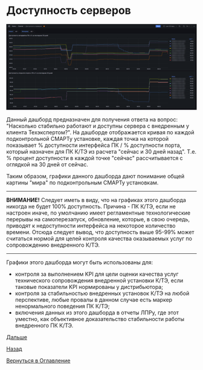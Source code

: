 # Доступность серверов

![Дашборд "Доступность серверов](img/server-availability/dashboard-main.png "Дашборд 'Доступность серверов'")

Данный дашборд предназначен для получения ответа на вопрос: "Насколько стабильно работают и доступны сервера с внедренным 
у клиента Техэкспертом?". На дашборде отображается кривая по каждой подконтрольной СМАРТу установке, каждая точка на
которой показывает % доступности интерфейса ПК / % доступности порта, который назначен для ПК К/ТЭ из расчета "сейчас и 
30 дней назад". Т.е. % процент доступности в каждой точке "сейчас" рассчитывается с оглядкой на 30 дней от сейчас.

Таким образом, графики данного дашборда дают понимание общей картины "мира" по подконтрольным СМАРТу установкам.

---

**ВНИМАНИЕ!** Следует иметь в виду, что на графиках этого дашборда никогда не будет 100% доступность. 
Причина - ПК К/ТЭ, если не настроен иначе, по умолчанию имеет регламентные технологические перерывы на самоперезапуск, 
обновление, которые, в свою очередь, приводят к недоступности интерфейса на некоторое количество времени. Отсюда следует 
вывод, что доступность выше 95-99% может считаться нормой для целей контроля качества оказываемых услуг по сопровождению 
внедренного К/ТЭ.

---

Графики этого дашборда могут быть использованы для:
- контроля за выполнением KPI для цели оценки качества услуг технического сопровождения внедренной установки К/ТЭ, если
таковые показатели KPI нормированы у дистрибьютора;
- контроля за стабильностью внедренных установок К/ТЭ на любой перспективе, любые провалы в данном случае есть маркер 
ненормального поведения ПК К/ТЭ;
- включения данных из этого дашборда в отчеты ЛПРу, где этот уместно, как объективное доказательство стабильности работы
внедренного ПК К/ТЭ.

[Дальше](080-server-availability-online.md)

[Назад](078-kassist.md)

[Вернуться в Оглавление](Readme.md)

